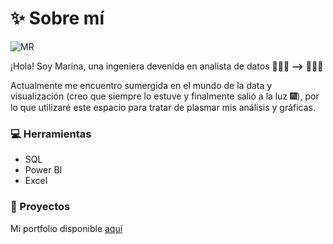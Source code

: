 # ✨ Sobre mí
![MR](https://github.com/marina-95/marina-95/assets/144913530/82874df9-747b-4c12-9b0b-ce6d4e584c22)

¡Hola! Soy Marina, una ingeniera devenida en analista de datos 👷🏻‍♀️ **-->** 👩🏻‍💻

Actualmente me encuentro sumergida en el mundo de la data y visualización (creo que siempre lo estuve y finalmente salió a la luz 🎆), por lo que utilizaré este espacio para tratar de plasmar mis análisis y gráficas.

### 💻 Herramientas
- SQL
- Power BI
- Excel

### 💼 Proyectos
Mi portfolio disponible [aquí](https://github.com/marina-95/Portfolio) 
